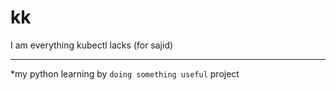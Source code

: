 # kk
I am everything kubectl lacks (for sajid)

----------------------------
*my python learning by `doing something useful` project